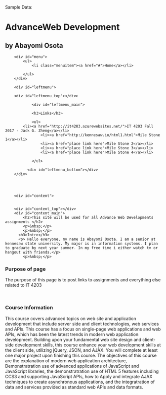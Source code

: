 <!DOCTYPE html PUBLIC "-//W3C//DTD XHTML 1.0 Transitional//EN" "http://www.w3.org/TR/xhtml1/DTD/xhtml1-transitional.dtd">
<html xmlns="http://www.w3.org/1999/xhtml">
<head>
<meta http-equiv="Content-Type" content="text/html; charset=utf-8" />
<link rel="stylesheet" type="text/css" href="style.css" />
<title>Advance web Development</title>

<script src="https://ajax.aspnetcdn.com/ajax/jQuery/jquery-3.3.1.min.js">
</script>
</head>

<body>

<div id="Ebooks">
<p>Sample Data:</p>

</div>





<div id="container">
		<div id="header">
        	<h1>Advance<span class="off">Web Development</span></h1>
            <h2>by Abayomi Osota</h2>
        </div>   
        
        <div id="menu">
        	<ul>
            	<li class="menuitem"><a href="#">Home</a></li>
                
            </ul>
        </div>
        
        <div id="leftmenu">

        <div id="leftmenu_top"></div>

				<div id="leftmenu_main">    
                
                <h3>Links</h3>
                        
                <ul>
		    <li><a href="http://it4203.azurewebsites.net/">IT 4203 Fall 2017 - Jack G. Zheng</a></li>
                    <li><a href="http://kennesaw.io/html1.html">Mile Stone 1</a></li>
                    <li><a href="place link here">Mile Stone 2</a></li>
                    <li><a href="place link here">Mile Stone 3</a></li>
                    <li><a href="place link here">Mile Stone 4</a></li>
                 
                </ul>
</div>
                
                
              <div id="leftmenu_bottom"></div>
        </div>
        
        
        
        
		<div id="content">
        
        
        <div id="content_top"></div>
        <div id="content_main">
        	<h2>This site will be used for all Advance Web Developments assignments </h2>
        	<p>&nbsp;</p>
           	<p>&nbsp;</p>
       	  <h3>Intro</h3>
       	  <p> Hello everyone, my name is Abayomi Osota. I am a senior at kennesaw state university. My major is in information systems. I plan to graduate by next year summer. In my free time i either watch tv or hangout with friends.</p>
        	<p>&nbsp;</p>
<h3>Purpose of page</h3>
        	<p> The purpose of this page is to post links to assignments and everything else related to IT 4203</p>
       	  <p>&nbsp;</p>
		  <h3>Course Information</h3>
       	  <p> This course covers advanced topics on web site and application development that include server side and client technologies, web services and APIs. This course has a focus on single-page web applications and web APIs, which has been the latest trends in modern web application development. Building upon your fundamental web site design and client-side development skills, this course enhance your web development skills at the client side, utilizing jQuery, JSON, and AJAX. You will complete at least one major project upon finishing this course. The objectives of this course are the explanation of  modern web application architecture, Demonstratration use of advanced applications of JavaScript and JavaScript libraries, the demonstratration use of HTML 5 features including CCS3 and supporting JavaScript APIs, how to Apply and integrate AJAX techniques to create asynchronous applications, and  the integratration of data and services provided as standard web APIs and data formats.  </p>
        	<p>&nbsp;</p>
        	
<p>&nbsp;</p>
        </div>
        
   </div>
   
   <script>
//fetches information about a specific book
$.ajax({
url: "https://www.googleapis.com/books/v1/volumes/Wfan6L9RGgYC"
}).done(function(data) {
$('#Ebooks').append(JSON.stringify(data))
});


</script>
</body>
</html>
